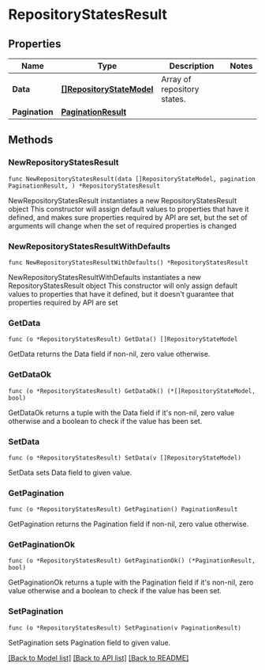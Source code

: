 # RepositoryStatesResult

## Properties

Name | Type | Description | Notes
------------ | ------------- | ------------- | -------------
**Data** | [**[]RepositoryStateModel**](RepositoryStateModel.md) | Array of repository states. | 
**Pagination** | [**PaginationResult**](PaginationResult.md) |  | 

## Methods

### NewRepositoryStatesResult

`func NewRepositoryStatesResult(data []RepositoryStateModel, pagination PaginationResult, ) *RepositoryStatesResult`

NewRepositoryStatesResult instantiates a new RepositoryStatesResult object
This constructor will assign default values to properties that have it defined,
and makes sure properties required by API are set, but the set of arguments
will change when the set of required properties is changed

### NewRepositoryStatesResultWithDefaults

`func NewRepositoryStatesResultWithDefaults() *RepositoryStatesResult`

NewRepositoryStatesResultWithDefaults instantiates a new RepositoryStatesResult object
This constructor will only assign default values to properties that have it defined,
but it doesn't guarantee that properties required by API are set

### GetData

`func (o *RepositoryStatesResult) GetData() []RepositoryStateModel`

GetData returns the Data field if non-nil, zero value otherwise.

### GetDataOk

`func (o *RepositoryStatesResult) GetDataOk() (*[]RepositoryStateModel, bool)`

GetDataOk returns a tuple with the Data field if it's non-nil, zero value otherwise
and a boolean to check if the value has been set.

### SetData

`func (o *RepositoryStatesResult) SetData(v []RepositoryStateModel)`

SetData sets Data field to given value.


### GetPagination

`func (o *RepositoryStatesResult) GetPagination() PaginationResult`

GetPagination returns the Pagination field if non-nil, zero value otherwise.

### GetPaginationOk

`func (o *RepositoryStatesResult) GetPaginationOk() (*PaginationResult, bool)`

GetPaginationOk returns a tuple with the Pagination field if it's non-nil, zero value otherwise
and a boolean to check if the value has been set.

### SetPagination

`func (o *RepositoryStatesResult) SetPagination(v PaginationResult)`

SetPagination sets Pagination field to given value.



[[Back to Model list]](../README.md#documentation-for-models) [[Back to API list]](../README.md#documentation-for-api-endpoints) [[Back to README]](../README.md)



